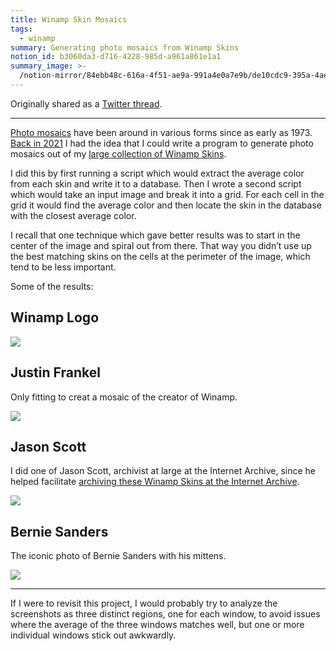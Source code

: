 ```yaml
---
title: Winamp Skin Mosaics
tags:
  - winamp
summary: Generating photo mosaics from Winamp Skins
notion_id: b3060da3-d716-4228-985d-a961a861e1a1
summary_image: >-
  /notion-mirror/84ebb48c-616a-4f51-ae9a-991a4e0a7e9b/de10cdc9-395a-4ae6-a34d-c8635a711783/Untitled.png
---
```

Originally shared as a [Twitter thread](https://x.com/captbaritone/status/1353499963058130945?s=46).

---

[Photo mosaics](https://en.m.wikipedia.org/wiki/Photographic_mosaic) have been around in various forms since as early as 1973. [Back in 2021](https://x.com/captbaritone/status/1353499963058130945?s=46) I had the idea that I could write a program to generate photo mosaics out of my [large collection of Winamp Skins](https://jordaneldredge.com/blog/winamp-skin-musuem/).

I did this by first running a script which would extract the average color from each skin and write it to a database. Then I wrote a second script which would take an input image and break it into a grid. For each cell in the grid it would find the average color and then locate the skin in the database with the closest average color.

I recall that one technique which gave better results was to start in the center of the image and spiral out from there. That way you didn’t use up the best matching skins on the cells at the perimeter of the image, which tend to be less important.

Some of the results:

## Winamp Logo

![](/notion-mirror/84ebb48c-616a-4f51-ae9a-991a4e0a7e9b/de10cdc9-395a-4ae6-a34d-c8635a711783/Untitled.png)

## Justin Frankel

Only fitting to creat a mosaic of the creator of Winamp.

![](/notion-mirror/84ebb48c-616a-4f51-ae9a-991a4e0a7e9b/8defb888-79fd-47d3-a3d6-6b3043e148d0/Untitled.png)

## Jason Scott

I did one of Jason Scott, archivist at large at the Internet Archive, since he helped facilitate [archiving these Winamp Skins at the Internet Archive](https://blog.archive.org/2018/10/02/dont-click-on-the-llama/).

![](/notion-mirror/84ebb48c-616a-4f51-ae9a-991a4e0a7e9b/8c7fd82b-e211-4221-b054-bf111e046653/Untitled.png)

## Bernie Sanders

The iconic photo of Bernie Sanders with his mittens.

![](/notion-mirror/84ebb48c-616a-4f51-ae9a-991a4e0a7e9b/2a5da455-411e-435b-aefa-46c5bd9da75c/image.png)

---

If I were to revisit this project, I would probably try to analyze the screenshots as three distinct regions, one for each window, to avoid issues where the average of the three windows matches well, but one or more individual windows stick out awkwardly.
